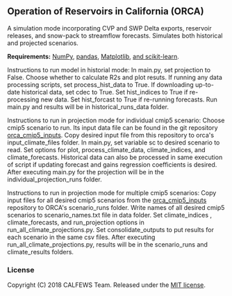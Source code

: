 ## Operation of Reservoirs in California (ORCA)

A simulation mode incorporating CVP and SWP Delta exports, reservoir releases, and snow-pack to streamflow forecasts. Simulates both historical and projected scenarios.

**Requirements:** [NumPy](http://www.numpy.org/), [pandas](http://pandas.pydata.org/), [Matplotlib](http://matplotlib.org/), [and scikit-learn](http://scikit-learn.org/).

Instructions to run model in historial mode:
In main.py, set projection to False. Choose whether to calculate R2s and plot resuts. If running any data processing scripts, set process_hist_data to True. If downloading up-to-date historical data, set cdec to True. Set hist_indices to True if re-processing new data. Set hist_forcast to True if re-running forecasts. Run main.py and results will be in historical_runs_data folder.

Instructions to run in projection mode for individual cmip5 scenario:
Choose cmip5 scenario to run. Its input data file can be found in the git repository [orca_cmip5_inputs](https://github.com/jscohen4/orca_cmip5_inputs). Copy desired input file from this repository to orca's input_climate_files folder. In main.py, set variable sc to desired scenario to read. Set options for plot, process_climate_data, climate_indices, and climate_forecasts. Historical  data can also be processed in same execution of script if updating forecast and gains regression coefficients is desired. After executing main.py for the projection will be in the individual_projection_runs folder.

Instructions to run in projection mode for multiple cmip5 scenarios:
Copy input files for all desired cmip5 scenarios from the [orca_cmip5_inputs](https://github.com/jscohen4/orca_cmip5_inputs) repository to ORCA's scenario_runs folder. Write names of all desired cmip5 scenarios to scenario_names.txt file in data folder.  Set climate_indices , climate_forecasts, and run_projection options in run_all_climate_projections.py. Set consolidate_outputs to put results for each scenario in the same csv files. After executing run_all_climate_projections.py, results will be in the scenario_runs and climate_results folders.

### License
Copyright (C) 2018 CALFEWS Team. Released under the [MIT license](LICENSE.md).
